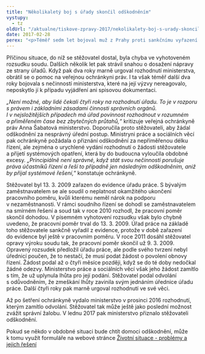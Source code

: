 ```yaml
---
title: "Několikaletý boj s úřady skončil odškodněním"
vystupy:
  - tz
oldUrl: "/aktualne/tiskove-zpravy-2017/nekolikalety-boj-s-urady-skoncil-odskodnenim"
date: 2017-02-28
perex: "<p>Téměř sedm let bojoval muž z Prahy proti sankčnímu vyřazení z evidence úřadu práce. Poslední čtyři roky bylo Ministerstvo práce a sociálních věcí zcela nečinné a ani přes urgence nevydalo v jeho záležitosti rozhodnutí. Nyní mu za to přiznalo alespoň odškodnění ve výši 66 000 Kč jako zadostiučinění za nemajetkovou újmu.</p>"
---
```


<!-- imported from the old website -->

<p>Příčinou situace, do níž se stěžovatel dostal, byla chyba ve vyhotoveném rozsudku soudu. Dalších několik let pak strávil snahou o dosažení nápravy ze strany úřadů. Když pak dva roky marně urgoval rozhodnutí ministerstva, obrátil se o pomoc na veřejnou ochránkyni práv. I ta však téměř další dva roky bojovala s nečinností ministerstva, které na její výzvy nereagovalo, neposkytlo jí k případu vyjádření ani spisovou dokumentaci.</p> <p><i>„Není možné, aby lidé čekali čtyři roky na rozhodnutí úřadu. To je v rozporu s právem i základními zásadami činnosti správních orgánů. I v nejsložitějších případech má úřad povinnost rozhodnout v rozumném a přiměřeném čase bez zbytečných průtahů,“</i> kritizuje veřejná ochránkyně práv Anna Šabatová ministerstvo. Doporučila proto stěžovateli, aby žádal odškodnění za nesprávný úřední postup. Ministryni práce a sociálních věcí pak ochránkyně požádala o přiznání odškodnění za nepřiměřenou délku řízení, ale zejména o urychlené vydání rozhodnutí o žádosti stěžovatele a přijetí systémových opatření, která by do budoucna vyloučila obdobné excesy. <i>„Principiálně není správné, když stát svou nečinností porušuje práva účastníků řízení a řeší to případně jen následným odškodněním, aniž by přijal systémové řešení,</i>“ konstatuje ochránkyně.</p> <p>Stěžovatel byl 13. 3. 2009 zařazen do evidence úřadu práce. S bývalým zaměstnavatelem se ale soudil o neplatnost okamžitého ukončení pracovního poměru, kvůli kterému neměl nárok na podporu v nezaměstnanosti. V rámci soudního řízení se dohodl se zaměstnavatelem na smírném řešení a soud tak v roce 2010 rozhodl, že pracovní poměr skončil dohodou. V písemném vyhotovení rozsudku však bylo chybně uvedeno, že pracovní poměr trval do 13. 3. 2009. Úřad práce na základě toho stěžovatele sankčně vyřadil z evidence, protože v době zařazení do evidence byl ještě v pracovním poměru. V roce 2011 dosáhl stěžovatel opravy výroku soudu tak, že pracovní poměr skončil už 9. 3. 2009. Opravený rozsudek předložil úřadu práce, ale podle svého tvrzení nebyl úřednicí poučen, že to nestačí, že musí podat žádost o povolení obnovy řízení. Žádost podal až o čtyři měsíce později, když se do té doby nedočkal žádné odezvy. Ministerstvo práce a sociálních věcí však jeho žádost zamítlo s tím, že už uplynula lhůta pro její podání. Stěžovatel podal odvolání s odůvodněním, že zmeškání lhůty zavinila svým jednáním úřednice úřadu práce. Další čtyři roky pak marně urgoval rozhodnutí ve své věci.</p><p> Až po šetření ochránkyně vydalo ministerstvo v prosinci 2016 rozhodnutí, kterým zamítlo odvolání. Stěžovatel tak může ještě jako poslední možnost zvážit správní žalobu. V lednu 2017 pak ministerstvo přiznalo stěžovateli odškodnění.</p><p>Pokud se někdo v obdobné situaci bude chtít domoci odškodnění, může k tomu využít formuláře na webové stránce <a href="https://www.ochrance.cz/stiznosti-na-urady/chcete-si-stezovat/zivotni-situace/">Životní situace - problémy a jejich řešení</a></p>
